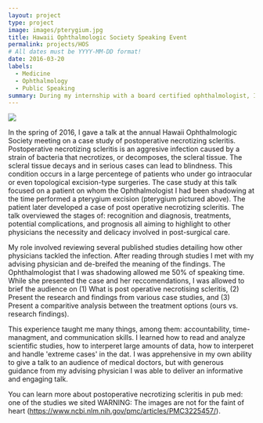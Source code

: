```yaml
---
layout: project
type: project
image: images/pterygium.jpg
title: Hawaii Ophthalmologic Society Speaking Event
permalink: projects/HOS
# All dates must be YYYY-MM-DD format!
date: 2016-03-20
labels:
  - Medicine
  - Ophthalmology
  - Public Speaking
summary: During my internship with a board certified ophthalmologist, I was offered the opurtunity to present a case study at the annual Hawaii Ophthalmological Society (HOS) talk on postoperative necrotizing scleritis.
---
```


<div class="ui small rounded images">
  <img class="ui image" src="../images/micromouse-robot.png">
</div>

In the spring of 2016, I gave a talk at the annual Hawaii Ophthalmologic Society meeting on a case study of postoperative necrotizing scleritis. Postoperative necrotizing scleritis is an aggresive infection caused by a strain of bacteria that necrotizes, or decomposes, the scleral tissue. The scleral tissue decays and in serious cases can lead to blindness. This condition occurs in a large percentege of patients who under go intraocular or even topological excision-type surgeries. The case study at this talk focused on a patient on whom the Ophthalmologist I had been shadowing at the time performed a pterygium excision (pterygium pictured above). The patient later developed a case of post operative necrotizing scleritis. The talk overviewed the stages of: recognition and diagnosis, treatments, potential complications, and prognosis all aiming to highlight to other physicians the necessity and delicacy involved in post-surgical care.

My role involved reviewing several published studies detailing how other physicians tackled the infection. After reading through studies I met with my advising physician and de-breifed the meaning of the findings. The Ophthalmologist that I was shadowing allowed me 50% of speaking time. While she presented the case and her reccomendations, I was allowed to brief the audience on (1) What is post operative necrotising scleritis, (2) Present the research and findings from various case studies, and (3) Present a comparitive analysis between the treatment options (ours vs. research findings).

This experience taught me many things, among them: accountability, time-managment, and communication skills. I learned how to read and analyze scientific studies, how to interperet large amounts of data, how to interperet and handle 'extreme cases' in the dat. I was apprehensive in my own ability to give a talk to an audience of medical doctors, but with generous guidance from my advising physician I was able to deliver an informative and engaging talk. 

You can learn more about postoperative necrotizing scleritis in pub med: one of the studies we sited WARNING: The images are not for the faint of heart
(https://www.ncbi.nlm.nih.gov/pmc/articles/PMC3225457/).



